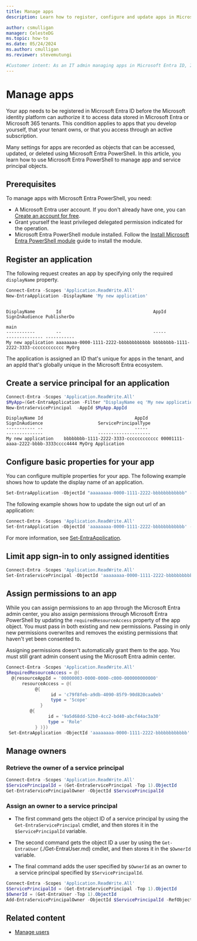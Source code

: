 ```yaml
---
title: Manage apps
description: Learn how to register, configure and update apps in Microsoft Entra PowerShell.

author: csmulligan
manager: CelesteDG
ms.topic: how-to
ms.date: 05/24/2024
ms.author: cmulligan
ms.reviewer: stevemutungi

#Customer intent: As an IT admin managing apps in Microsoft Entra ID, I want to learn how to manage apps in Microsoft Entra PowerShell so that I can automate app management tasks.
---
```


# Manage apps

Your app needs to be registered in Microsoft Entra ID before the Microsoft identity platform can authorize it to access data stored in Microsoft Entra or Microsoft 365 tenants. This condition applies to apps that you develop yourself, that your tenant owns, or that you access through an active subscription.

Many settings for apps are recorded as objects that can be accessed, updated, or deleted using Microsoft Entra PowerShell. In this article, you learn how to use Microsoft Entra PowerShell to manage app and service principal objects.

## Prerequisites

To manage apps with Microsoft Entra PowerShell, you need:

- A Microsoft Entra user account. If you don't already have one, you can [Create an account for free](https://azure.microsoft.com/free/?WT.mc_id=A261C142F).
- Grant yourself the least privileged delegated permission indicated for the operation.
- Microsoft Entra PowerShell module installed. Follow the [Install Microsoft Entra PowerShell module](installation.md) guide to install the module.

## Register an application

The following request creates an app by specifying only the required `displayName` property.

```powershell
Connect-Entra -Scopes 'Application.ReadWrite.All'
New-EntraApplication -DisplayName 'My new application'
```

```Output

DisplayName        Id                                   AppId                                SignInAudience PublisherDo
                                                                                                            main
-----------        --                                   -----                                -------------- -----------
My new application aaaaaaaa-0000-1111-2222-bbbbbbbbbbbb bbbbbbbb-1111-2222-3333-cccccccccccc MyOrg
```

The application is assigned an ID that's unique for apps in the tenant, and an appId that's globally unique in the Microsoft Entra ecosystem.

## Create a service principal for an application

```powershell
Connect-Entra -Scopes 'Application.ReadWrite.All'
$MyApp=(Get-EntraApplication -Filter "DisplayName eq 'My new application'")
New-EntraServicePrincipal  -AppId $MyApp.AppId 
```

```Output
DisplayName Id                                   AppId                                SignInAudience                     ServicePrincipalType
----------- --                                   -----                                --------------                     --------------------
My new application    bbbbbbbb-1111-2222-3333-cccccccccccc 00001111-aaaa-2222-bbbb-3333cccc4444 MyOrg Application
```

## Configure basic properties for your app

You can configure multiple properties for your app. The following example shows how to update the display name of an application.

```powershell
Set-EntraApplication -ObjectId "aaaaaaaa-0000-1111-2222-bbbbbbbbbbbb" -DisplayName "New Name"
```

The following example shows how to update the sign out url of an application:

```powershell
Connect-Entra -Scopes 'Application.ReadWrite.All'
Set-EntraApplication -ObjectId 'aaaaaaaa-0000-1111-2222-bbbbbbbbbbbb' -LogoutUrl 'https://contoso.com/Security/ADFS.aspx/logout'
```

For more information, see [Set-EntraApplication](/powershell/entra-preview/microsoft.graph.entra/set-entraapplication).

## Limit app sign-in to only assigned identities

```powershell
Connect-Entra -Scopes 'Application.ReadWrite.All'
Set-EntraServicePrincipal -ObjectId 'aaaaaaaa-0000-1111-2222-bbbbbbbbbbbb'  -AppRoleAssignmentRequired $True
```

## Assign permissions to an app

While you can assign permissions to an app through the Microsoft Entra admin center, you also assign permissions through Microsoft Entra PowerShell by updating the `requiredResourceAccess` property of the app object. You must pass in both existing and new permissions. Passing in only new permissions overwrites and removes the existing permissions that haven't yet been consented to.

Assigning permissions doesn't automatically grant them to the app. You must still grant admin consent using the Microsoft Entra admin center. 

```powershell
Connect-Entra -Scopes 'Application.ReadWrite.All'
$RequiredResourceAccess = @(
  @{resourceAppId = '00000003-0000-0000-c000-000000000000'
      resourceAccess = @(
           @{
                 id = 'c79f8feb-a9db-4090-85f9-90d820caa0eb'
                 type = 'Scope'
             }
         @{
                id = '9a5d68dd-52b0-4cc2-bd40-abcf44ac3a30'
                type = 'Role'
           } )})
 Set-EntraApplication -ObjectId 'aaaaaaaa-0000-1111-2222-bbbbbbbbbbbb' -RequiredResourceAccess $RequiredResourceAccess 
```

## Manage owners

### Retrieve the owner of a service principal

```powershell
Connect-Entra -Scopes 'Application.ReadWrite.All'
$ServicePrincipalId = (Get-EntraServicePrincipal -Top 1).ObjectId
Get-EntraServicePrincipalOwner -ObjectId $ServicePrincipalId
```

### Assign an owner to a service principal

- The first command gets the object ID of a service principal by using the `Get-EntraServicePrincipal` cmdlet, and then stores it in the `$ServicePrincipalId` variable.

- The second command gets the object ID a user by using the `Get-EntraUser` (./Get-EntraUser.md) cmdlet, and then stores it in the `$OwnerId` variable.

- The final command adds the user specified by `$OwnerId` as an owner to a service principal specified by `$ServicePrincipalId`.

```powershell
Connect-Entra -Scopes 'Application.ReadWrite.All'
$ServicePrincipalId = (Get-EntraServicePrincipal -Top 1).ObjectId
$OwnerId = (Get-EntraUser -Top 1).ObjectId
Add-EntraServicePrincipalOwner -ObjectId $ServicePrincipalId -RefObjectId -$OwnerId
```

## Related content

- [Manage users](manage-user.md)

<!-- link references -->

[installation]: installation.md
[tutorial-groups]: tutorial-groups.md
[create-acount]: https://azure.microsoft.com/free/?WT.mc_id=A261C142F
[set-entrauserlicense]: set-entrauserlicense.md
